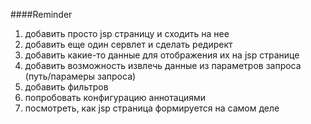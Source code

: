 ####Reminder
1. добавить просто jsp страницу и сходить на нее
2. добавить еще один сервлет и сделать редирект
3. добавить какие-то данные для отображения их на jsp странице
4. добавить возможность извлечь данные из параметров запроса (путь/парамеры запроса)
5. добавить фильтров
6. попробовать конфигурацию аннотациями
7. посмотреть, как jsp страница формируется на самом деле